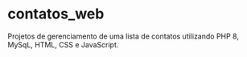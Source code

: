 # contatos_web
Projetos de gerenciamento de uma lista de contatos utilizando PHP 8, MySqL, HTML, CSS e JavaScript.
